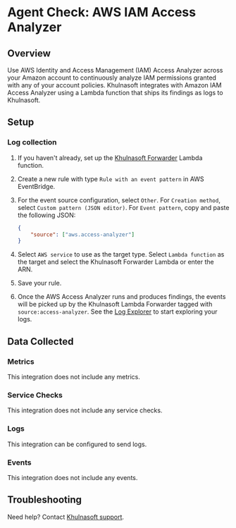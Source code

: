 # Agent Check: AWS IAM Access Analyzer

## Overview

Use AWS Identity and Access Management (IAM) Access Analyzer across your Amazon account to continuously analyze IAM permissions granted with any of your account policies. Khulnasoft integrates with Amazon IAM Access Analyzer using a Lambda function that ships its findings as logs to Khulnasoft.

## Setup

### Log collection

1. If you haven't already, set up the [Khulnasoft Forwarder][1] Lambda function.

2. Create a new rule with type `Rule with an event pattern` in AWS EventBridge.

3. For the event source configuration, select `Other`. For `Creation method`, select `Custom pattern (JSON editor)`. For `Event pattern`, copy and paste the following JSON:

    ```json
    {
        "source": ["aws.access-analyzer"]
    }
    ```

4. Select `AWS service` to use as the target type. Select `Lambda function` as the target and select the Khulnasoft Forwarder Lambda or enter the ARN.

5. Save your rule.

6. Once the AWS Access Analyzer runs and produces findings, the events will be picked up by the Khulnasoft Lambda Forwarder tagged with `source:access-analyzer`. See the [Log Explorer][2] to start exploring your logs.

## Data Collected

### Metrics

This integration does not include any metrics.

### Service Checks

This integration does not include any service checks.

### Logs

This integration can be configured to send logs.

### Events

This integration does not include any events.

## Troubleshooting

Need help? Contact [Khulnasoft support][3].

[1]: /logs/guide/forwarder/
[2]: https://app.khulnasoft.com/logs?query=source%3Aaccess-analyzer
[3]: https://docs.khulnasoft.com/help

